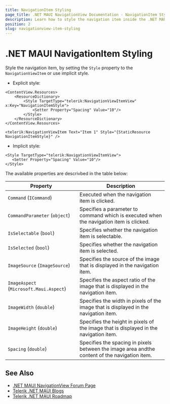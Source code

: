 ```yaml
---
title: NavigationItem Styling
page_title: .NET MAUI NavigationView Documentation - NavigationItem Styling
description: Learn how to style the navigation item inside the .NET MAUI NavigationView Pane.
position: 2
slug: navigationview-item-styling
---
```


# .NET MAUI NavigationItem Styling

Style the navigation item, by setting the `Style` property to the `NavigationViewItem` or use implicit style.

* Explicit style:

```XAML
<ContentView.Resources>
    <ResourceDictionary>
        <Style TargetType="telerik:NavigationViewItemView" x:Key="NavigationItemStyle">
            <Setter Property="Spacing" Value="10"/>
        </Style>
    </ResourceDictionary>
</ContentView.Resources>

<telerik:NavigationViewItem Text="Item 1" Style="{StaticResource NavigationItemStyle}" />
```

* Implicit style:

```XAML
<Style TargetType="telerik:NavigationViewItemView">
   <Setter Property="Spacing" Value="10"/>            
</Style>
```

The available properties are descrivbed in the table below:

| Property | Description |
| -------- | ----------- |
| `Command` (`ICommand`) | Executed when the navigation item is clicked. |
| `CommandParameter` (`object`) | Specifies a parameter to command which is executed when the navigation item is clicked. |
| `IsSelectable` (`bool`) | Specifies whether the navigation item is selectable. |
| `IsSelected` (`bool`) | Specifies whether the navigation item is selected. |
| `ImageSource` (`ImageSource`) | Specifies the source of the image that is displayed in the navigation item. |
| `ImageAspect` (`Microsoft.Maui.Aspect`) | Specifies the aspect ratio of the image that is displayed in the navigation item. |
| `ImageWidth` (`double`) | Specifies the width in pixels of the image that is displayed in the navigation item. |
| `ImageHeight` (`double`) | Specifies the height in pixels of the image that is displayed in the navigation item. |
| `Spacing` (`double`) | Specifies the spacing in pixels between the image area andthe content of the navigation item. |

## See Also

- [.NET MAUI NavigationView Forum Page](https://www.telerik.com/forums/maui?tagId=1978)
- [Telerik .NET MAUI Blogs](https://www.telerik.com/blogs/mobile-net-maui)
- [Telerik .NET MAUI Roadmap](https://www.telerik.com/support/whats-new/maui-ui/roadmap)
